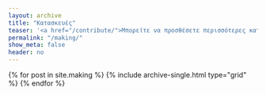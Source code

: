 ```yaml
---
layout: archive
title: "Κατασκευές"
teaser: '<a href="/contribute/">Μπορείτε να προσθέσετε περισσότερες κατασκευές σύμφωνα με τις οδηγίες</a>'
permalink: "/making/"
show_meta: false
header: no
---
```


<div class="grid__wrapper">
  {% for post in site.making %}
    {% include archive-single.html type="grid" %}
  {% endfor %}
</div>
